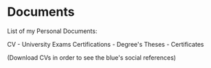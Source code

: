 # Documents
List of my Personal Documents:

CV - University Exams Certifications - Degree's Theses - Certificates

(Download CVs in order to see the blue's social references)
